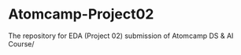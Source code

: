 # Atomcamp-Project02
The repository for EDA (Project 02) submission of Atomcamp DS &amp; AI Course/

